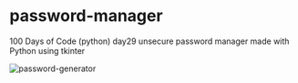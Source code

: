 # password-manager
100 Days of Code (python) day29 unsecure password manager made with Python using tkinter

![password-generator](https://user-images.githubusercontent.com/25895985/178733995-f2024b5d-0881-420d-974f-e19c24dfc947.gif)
